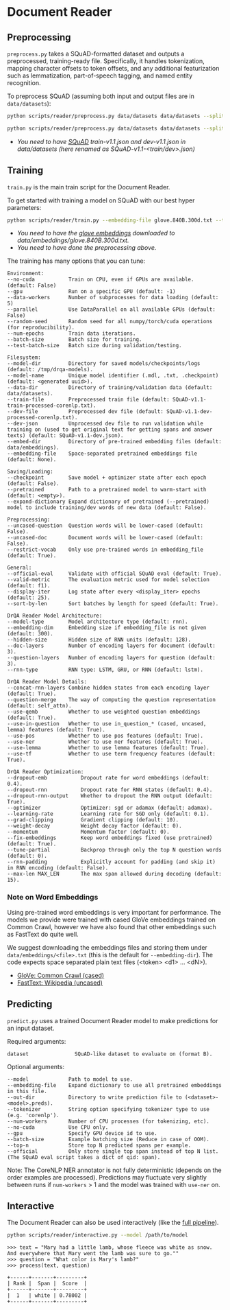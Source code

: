 # Document Reader

## Preprocessing

`preprocess.py` takes a SQuAD-formatted dataset and outputs a preprocessed, training-ready file. Specifically, it handles tokenization, mapping character offsets to token offsets, and any additional featurization such as lemmatization, part-of-speech tagging, and named entity recognition.

To preprocess SQuAD (assuming both input and output files are in `data/datasets`):

```bash
python scripts/reader/preprocess.py data/datasets data/datasets --split SQuAD-v1.1-train
```
```bash
python scripts/reader/preprocess.py data/datasets data/datasets --split SQuAD-v1.1-dev
```
- _You need to have [SQuAD](../../README.md#qa-datasets) train-v1.1.json and dev-v1.1.json in data/datasets (here renamed as SQuAD-v1.1-<train/dev>.json)_

## Training

`train.py` is the main train script for the Document Reader.

To get started with training a model on SQuAD with our best hyper parameters:

```bash
python scripts/reader/train.py --embedding-file glove.840B.300d.txt --tune-partial 1000
```
- _You need to have the [glove embeddings](#note-on-word-embeddings) downloaded to data/embeddings/glove.840B.300d.txt._
- _You need to have done the preprocessing above._

The training has many options that you can tune:

```
Environment:
--no-cuda           Train on CPU, even if GPUs are available. (default: False)
--gpu               Run on a specific GPU (default: -1)
--data-workers      Number of subprocesses for data loading (default: 5)
--parallel          Use DataParallel on all available GPUs (default: False)
--random-seed       Random seed for all numpy/torch/cuda operations (for reproducibility).
--num-epochs        Train data iterations.
--batch-size        Batch size for training.
--test-batch-size   Batch size during validation/testing.

Filesystem:
--model-dir         Directory for saved models/checkpoints/logs (default: /tmp/drqa-models).
--model-name        Unique model identifier (.mdl, .txt, .checkpoint) (default: <generated uuid>).
--data-dir          Directory of training/validation data (default: data/datasets).
--train-file        Preprocessed train file (default: SQuAD-v1.1-train-processed-corenlp.txt).
--dev-file          Preprocessed dev file (default: SQuAD-v1.1-dev-processed-corenlp.txt).
--dev-json          Unprocessed dev file to run validation while training on (used to get original text for getting spans and answer texts) (default: SQuAD-v1.1-dev.json).
--embed-dir         Directory of pre-trained embedding files (default: data/embeddings).
--embedding-file    Space-separated pretrained embeddings file (default: None).

Saving/Loading:
--checkpoint        Save model + optimizer state after each epoch (default: False).
--pretrained        Path to a pretrained model to warm-start with (default: <empty>).
--expand-dictionary Expand dictionary of pretrained (--pretrained) model to include training/dev words of new data (default: False).

Preprocessing:
--uncased-question  Question words will be lower-cased (default: False).
--uncased-doc       Document words will be lower-cased (default: False).
--restrict-vocab    Only use pre-trained words in embedding_file (default: True).

General:
--official-eval     Validate with official SQuAD eval (default: True).
--valid-metric      The evaluation metric used for model selection (default: f1).
--display-iter      Log state after every <display_iter> epochs (default: 25).
--sort-by-len       Sort batches by length for speed (default: True).

DrQA Reader Model Architecture:
--model-type        Model architecture type (default: rnn).
--embedding-dim     Embedding size if embedding_file is not given (default: 300).
--hidden-size       Hidden size of RNN units (default: 128).
--doc-layers        Number of encoding layers for document (default: 3).
--question-layers   Number of encoding layers for question (default: 3).
--rnn-type          RNN type: LSTM, GRU, or RNN (default: lstm).

DrQA Reader Model Details:
--concat-rnn-layers Combine hidden states from each encoding layer (default: True).
--question-merge    The way of computing the question representation (default: self_attn).
--use-qemb          Whether to use weighted question embeddings (default: True).
--use-in-question   Whether to use in_question_* (cased, uncased, lemma) features (default: True).
--use-pos           Whether to use pos features (default: True).
--use-ner           Whether to use ner features (default: True).
--use-lemma         Whether to use lemma features (default: True).
--use-tf            Whether to use term frequency features (default: True).

DrQA Reader Optimization:
--dropout-emb           Dropout rate for word embeddings (default: 0.4).
--dropout-rnn           Dropout rate for RNN states (default: 0.4).
--dropout-rnn-output    Whether to dropout the RNN output (default: True).
--optimizer             Optimizer: sgd or adamax (default: adamax).
--learning-rate         Learning rate for SGD only (default: 0.1).
--grad-clipping         Gradient clipping (default: 10).
--weight-decay          Weight decay factor (default: 0).
--momentum              Momentum factor (default: 0).
--fix-embeddings        Keep word embeddings fixed (use pretrained) (default: True).
--tune-partial          Backprop through only the top N question words (default: 0).
--rnn-padding           Explicitly account for padding (and skip it) in RNN encoding (default: False).
--max-len MAX_LEN       The max span allowed during decoding (default: 15).
```

### Note on Word Embeddings

Using pre-trained word embeddings is very important for performance. The models we provide were trained with cased GloVe embeddings trained on Common Crawl, however we have also found that other embeddings such as FastText do quite well.

We suggest downloading the embeddings files and storing them under `data/embeddings/<file>.txt` (this is the default for `--embedding-dir`). The code expects space separated plain text files (\<token\> \<d1\> ... \<dN\>).

- [GloVe: Common Crawl (cased)](http://nlp.stanford.edu/data/wordvecs/glove.840B.300d.zip)
- [FastText: Wikipedia (uncased)](https://s3-us-west-1.amazonaws.com/fasttext-vectors/wiki.en.vec)

## Predicting

`predict.py` uses a trained Document Reader model to make predictions for an input dataset.

Required arguments:
```
dataset               SQuAD-like dataset to evaluate on (format B).
```

Optional arguments:
```
--model             Path to model to use.
--embedding-file    Expand dictionary to use all pretrained embeddings in this file.
--out-dir           Directory to write prediction file to (<dataset>-<model>.preds).
--tokenizer         String option specifying tokenizer type to use (e.g. 'corenlp').
--num-workers       Number of CPU processes (for tokenizing, etc).
--no-cuda           Use CPU only.
--gpu               Specify GPU device id to use.
--batch-size        Example batching size (Reduce in case of OOM).
--top-n             Store top N predicted spans per example.
--official          Only store single top span instead of top N list. (The SQuAD eval script takes a dict of qid: span).
```

Note: The CoreNLP NER annotator is not fully deterministic (depends on the order examples are processed). Predictions may fluctuate very slightly between runs if `num-workers` > 1 and the model was trained with `use-ner` on.

## Interactive

The Document Reader can also be used interactively (like the [full pipeline](../../README.md#quick-start-demo)).

```bash
python scripts/reader/interactive.py --model /path/to/model
```

```
>>> text = "Mary had a little lamb, whose fleece was white as snow. And everywhere that Mary went the lamb was sure to go.""
>>> question = "What color is Mary's lamb?"
>>> process(text, question)

+------+-------+---------+
| Rank |  Span |  Score  |
+------+-------+---------+
|  1   | white | 0.78002 |
+------+-------+---------+
```